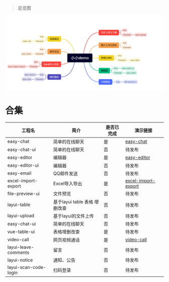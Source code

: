 > 总览图

![img.png](img.png)

# 合集

| 工程名                 | 简介                    | 是否已完成 | 演示链接                                                                |
|---------------------|-----------------------|-------|---------------------------------------------------------------------|
| easy-chat           | 简单的在线聊天               | 是     | [easy-chat](https://www.bilibili.com/video/BV1TM4113796/)           |
| easy-chat-ui        | 简单的在线聊天<Vue>          | 否     |                    待发布                                                 |
| easy-editor         | 编辑器                   | 是     | [easy-editor ](https://www.bilibili.com/video/BV1KT411871U/)        |
| easy-editor-ui      | 编辑器<Vue>              | 否     |               待发布                                                      |
| easy-email          | QQ邮件发送                | 否     |              待发布                                                       |
| excel-import-export | Excel导入导出             | 是     | [excel-import-export](https://www.bilibili.com/video/BV1r24y1T73f/) |
| file-preview-ui     | 文件预览                  | 否     |                待发布                                                     |
| layui-table         | 基于layui table 表格 增删改查 | 否     |             待发布                                                        |
| layui-upload        | 基于layui的文件上传          | 否     |            待发布                                                         |
| easy-chat-ui        | 简单的在线聊天<Vue>          | 否     |            待发布                                                         |
| vue-table-ui        | 表格增删改查<Vue>           | 是     |             待发布                                                        |
| video-call          | 网页视频通话                | 是     | [video-call](https://www.bilibili.com/video/BV1vP41117pu/)          |
| layui-leave-comments | 留言                    | 否     | 待发布                                                                 |
| layui-notice | 通知、公告                 | 否     |               待发布                                                      |
| layui-scan-code-login          | 扫码登录                  | 否     |     待发布                                                               |
